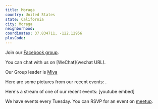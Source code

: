 ```yaml
---
title: Moraga
country: United States
state: California
city: Moraga
neighborhood: 
coordinates: 37.834711, -122.12956
plusCode:
---
```

Join our [Facebook group](https://www.facebook.com/groups/free.code.camp.moraga.ca).

You can chat with us on [WeChat](wechat URL).

Our Group leader is [Miya](freecodecamp.org/miya)

Here are some pictures from our recent events:
![]().

Here's a stream of one of our recent events:
[youtube embed]

We have events every Tuesday. You can RSVP for an event on [meetup](meetupurl).
